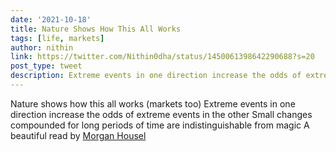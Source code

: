```yaml
---
date: '2021-10-18'
title: Nature Shows How This All Works
tags: [life, markets]
author: nithin
link: https://twitter.com/Nithin0dha/status/1450061398642290688?s=20
post_type: tweet
description: Extreme events in one direction increase the odds of extreme events in the other... 
---
```


Nature shows how this all works (markets too)
Extreme events in one direction increase the odds of extreme events in the other
Small changes compounded for long periods of time are indistinguishable from magic
A beautiful read by [Morgan Housel](https://www.collaborativefund.com/blog/nature-shows-how-this-all-works/) 
